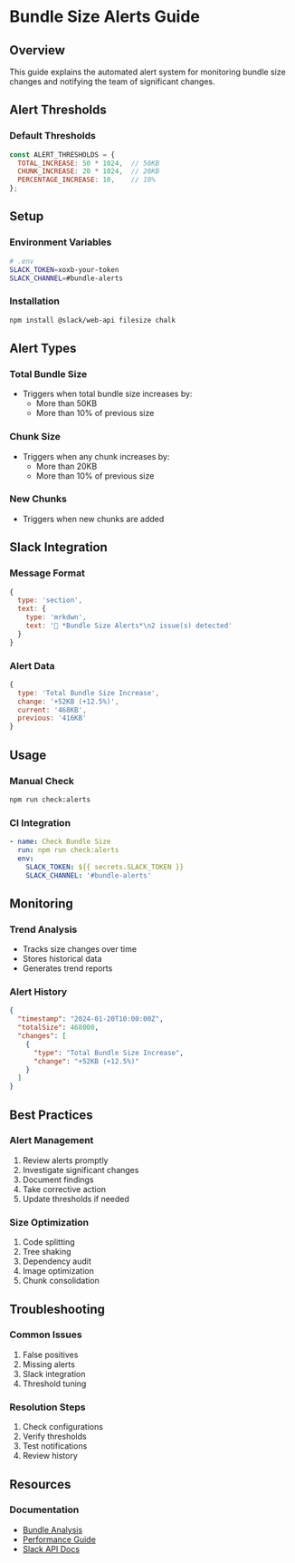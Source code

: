 # Bundle Size Alerts Guide

## Overview
This guide explains the automated alert system for monitoring bundle size changes and notifying the team of significant changes.

## Alert Thresholds

### Default Thresholds
```javascript
const ALERT_THRESHOLDS = {
  TOTAL_INCREASE: 50 * 1024,  // 50KB
  CHUNK_INCREASE: 20 * 1024,  // 20KB
  PERCENTAGE_INCREASE: 10,    // 10%
};
```

## Setup

### Environment Variables
```bash
# .env
SLACK_TOKEN=xoxb-your-token
SLACK_CHANNEL=#bundle-alerts
```

### Installation
```bash
npm install @slack/web-api filesize chalk
```

## Alert Types

### Total Bundle Size
- Triggers when total bundle size increases by:
  - More than 50KB
  - More than 10% of previous size

### Chunk Size
- Triggers when any chunk increases by:
  - More than 20KB
  - More than 10% of previous size

### New Chunks
- Triggers when new chunks are added

## Slack Integration

### Message Format
```javascript
{
  type: 'section',
  text: {
    type: 'mrkdwn',
    text: '🚨 *Bundle Size Alerts*\n2 issue(s) detected'
  }
}
```

### Alert Data
```javascript
{
  type: 'Total Bundle Size Increase',
  change: '+52KB (+12.5%)',
  current: '468KB',
  previous: '416KB'
}
```

## Usage

### Manual Check
```bash
npm run check:alerts
```

### CI Integration
```yaml
- name: Check Bundle Size
  run: npm run check:alerts
  env:
    SLACK_TOKEN: ${{ secrets.SLACK_TOKEN }}
    SLACK_CHANNEL: '#bundle-alerts'
```

## Monitoring

### Trend Analysis
- Tracks size changes over time
- Stores historical data
- Generates trend reports

### Alert History
```json
{
  "timestamp": "2024-01-20T10:00:00Z",
  "totalSize": 468000,
  "changes": [
    {
      "type": "Total Bundle Size Increase",
      "change": "+52KB (+12.5%)"
    }
  ]
}
```

## Best Practices

### Alert Management
1. Review alerts promptly
2. Investigate significant changes
3. Document findings
4. Take corrective action
5. Update thresholds if needed

### Size Optimization
1. Code splitting
2. Tree shaking
3. Dependency audit
4. Image optimization
5. Chunk consolidation

## Troubleshooting

### Common Issues
1. False positives
2. Missing alerts
3. Slack integration
4. Threshold tuning

### Resolution Steps
1. Check configurations
2. Verify thresholds
3. Test notifications
4. Review history

## Resources

### Documentation
- [Bundle Analysis](./BUNDLE_ANALYSIS.md)
- [Performance Guide](./PERFORMANCE.md)
- [Slack API Docs](https://api.slack.com/)
